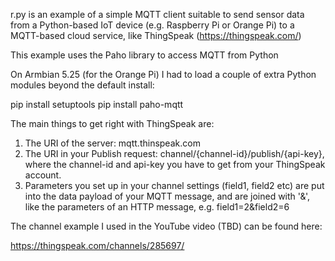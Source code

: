 
r.py is an example of a simple MQTT client suitable to send sensor data
from a Python-based IoT device (e.g. Raspberry Pi or Orange Pi) to a MQTT-based cloud service, like ThingSpeak (https://thingspeak.com/)

This example uses the Paho library to access MQTT from Python

On Armbian 5.25 (for the Orange Pi) I had to load a couple of extra Python modules beyond the default install:

pip install setuptools
pip install paho-mqtt


The main things to get right with ThingSpeak are:

1. The URI of the server: mqtt.thinspeak.com
2. The URI in your Publish request:  channel/{channel-id}/publish/{api-key}, where the channel-id and api-key you have to get from your ThingSpeak account.
3. Parameters you set up in your channel settings (field1, field2 etc) are put into the data payload of your MQTT message, and are joined with '&', like the parameters of an HTTP message, e.g. field1=2&field2=6

The channel example I used in the YouTube video (TBD) can be found here:

https://thingspeak.com/channels/285697/


